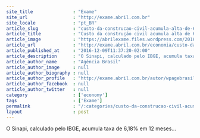 ```yaml
---
site_title               : "Exame"
site_url                 : "http://exame.abril.com.br"
site_locale              : "pt_BR"
article_slug             : "custo-da-construcao-civil-acumula-alta-de-6-18-em-12-meses"
article_title            : "Custo da construção civil acumula alta de 6,18% em 12 meses"
article_image            : "https://abrilexame.files.wordpress.com/2016/10/size_960_16_9_2013-06-17t204014z_597510862_wm1e95v15sx01_rtrmadp_3_usa-economy.jpg?quality=70&strip=all&w=960"
article_url              : "http://exame.abril.com.br/economia/custo-da-construcao-civil-acumula-alta-de-618-em-12-meses/"
article_published_at     : "2016-12-09T11:37:20-02:00"
article_description      : "O Sinapi, calculado pelo IBGE, acumula taxa de 6,18% em 12 meses..."
article_author_name      : "Agência Brasil"
article_author_image     : null
article_author_biography : null
article_author_profile   : "http://exame.abril.com.br/autor/wpagebrasil/"
article_author_facebook  : null
article_author_twitter   : null
category                 : ['economy']
tags                     : ['Exame']
permalink                : "/:categories/custo-da-construcao-civil-acumula-alta-de-6-18-em-12-meses/"
layout                   : post
---
```


O Sinapi, calculado pelo IBGE, acumula taxa de 6,18% em 12 meses...
